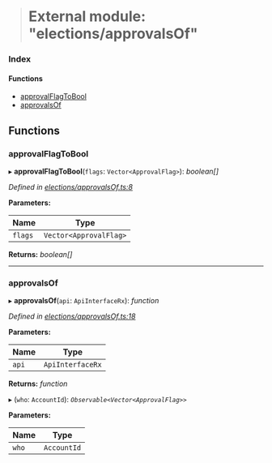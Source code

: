 > # External module: "elections/approvalsOf"

### Index

#### Functions

* [approvalFlagToBool](_elections_approvalsof_.md#approvalflagtobool)
* [approvalsOf](_elections_approvalsof_.md#approvalsof)

## Functions

###  approvalFlagToBool

▸ **approvalFlagToBool**(`flags`: `Vector<ApprovalFlag>`): *boolean[]*

*Defined in [elections/approvalsOf.ts:8](https://github.com/polkadot-js/api/blob/28cf21d/packages/api-derive/src/elections/approvalsOf.ts#L8)*

**Parameters:**

Name | Type |
------ | ------ |
`flags` | `Vector<ApprovalFlag>` |

**Returns:** *boolean[]*

___

###  approvalsOf

▸ **approvalsOf**(`api`: `ApiInterfaceRx`): *function*

*Defined in [elections/approvalsOf.ts:18](https://github.com/polkadot-js/api/blob/28cf21d/packages/api-derive/src/elections/approvalsOf.ts#L18)*

**Parameters:**

Name | Type |
------ | ------ |
`api` | `ApiInterfaceRx` |

**Returns:** *function*

▸ (`who`: `AccountId`): *`Observable<Vector<ApprovalFlag>>`*

**Parameters:**

Name | Type |
------ | ------ |
`who` | `AccountId` |